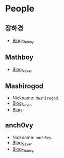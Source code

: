# People

## 장하경
- [Blog<sub>Tistory</sub>](http://gohome0001.tistory.com)

## Mathboy
- [Blog<sub>Naver</sub>](http://blog.naver.com/mathboy7)

## Mashirogod
- Nickname: `Mashirogod`.
- [Blog<sub>Naver</sub>](http://blog.naver.com/pwn_expoit)
- [Blog](http://mashirogod.dothome.co.kr/)

## anch0vy
- Nickname: `anch0vy`.
- [Blog<sub>Naver</sub>](http://blog.naver.com/aaaa875)
- [Blog<sub>Tistory</sub>](http://anch0vy.tistory.com/notice/1)
